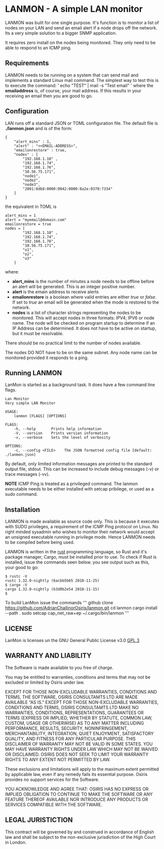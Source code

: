 # LANMON - A simple LAN monitor
LANMON was built for one single purpose. It's function is to monitor a list of nodes on your LAN
and send an email alert if a node drops off the network. Its a very simple solution to a bigger SNMP application.

It requires zero install on the nodes being monitored. They only need to be able to respond to an ICMP ping.

## Requirements
LANMON needs to be running on a system that can send mail and implements a standard Linux mail command. The simplest way to test this is to execute the command:
'
echo "TEST" | mail -s "Test email" <emailaddress>
'
where the **emailaddress** is, of course, your mail address. If this results in your receiving an email then you are good to go.

## Configuration
LAN runs off a standard JSON or TOML configuration file. The default file is **./lanmon.json** and is of the form:
```
{
    "alert_mins" : 1,
    "alert" : "<<EMAIL-ADDRESS>",
    "emailonrestore" : true,
    "nodes" : [
        "192.168.1.10" ,
        "192.168.1.74",
        "192.168.1.76",
        "10.56.75.171",
        "node1",
        "node2",
        "node3",
        "2001:0db8:0000:0042:0000:8a2e:0370:7334"
    ]
}
```

the equivalent in TOML is
```
alert_mins = 1
alert = "myemail@domain.com"
emailonrestore = true
nodes = [
        "192.168.1.10" ,
        "192.168.1.74",
        "192.168.1.76",
        "10.56.75.171",
        "o1",
        "o2",
        "o3"
    ]
```

where:
* **alert_mins** is the number of minutes a node needs to be offline before an alert will be generated. This is an integer positive number.
* **alert** is the emain address to receive alerts
* **emailonrestore** is a boolean where valid entries are either *true* or *false*. If set to *true* an email will be generated when the mode is restored to the network.
* **nodes** is a list of character strings representing the nodes to be monitored. This will accept nodes in three formats: IPV4; IPV6 or node name. The node will be checked on program startup to determine if an IP Address can be determined. It does not have to be active on startup, but it must be resolvable.

There should be no practical limit to the number of nodes available.

The nodes DO NOT have to be on the same subnet. Any node name can be monitored provided it responds to a ping.

## Running LANMON
LanMon is started as a background task. It does have a few command line flags.

```
Lan Monitor
Very simple LAN Monitor

USAGE:
    lanmon [FLAGS] [OPTIONS]

FLAGS:
    -h, --help       Prints help information
    -V, --version    Prints version information
    -v, --verbose    Sets the level of verbosity

OPTIONS:
    -c, --config <FILE>    The JSON formatted config file [default: ./lanmon.json]
```

By default, only limited information messages are printed to the standard output file, stdout. This can be increased to include debug messages (-v) or trace messages (-vv).

**NOTE** ICMP Ping is treated as a privileged command. The lanmon executable needs to be either installed with setcap pribilege, or used as a sudo command.


## Installation
LANMON is made available as source code only. This is because it executes with SUDO privileges, a requirement of the ICMP Ping protocol on Linux. No right minded sysadmin who wishes to monitor their network would accept an unsigned executable running in privilege mode. Hence LANMON needs to be compiled before being used.

LANMON is written in the [rust](https://www.rust-lang.org/) programming language, so Rust and it's package manager, Cargo, must be installed prior to use. To check if Rust is installed, issue the commands seen below. you see output such as this, your good to go:
```
$ rustc -V
rustc 1.32.0-nightly (6acbb5b65 2018-11-25)
$ cargo -V
cargo 1.32.0-nightly (b3d0b2e54 2018-11-15)
$
```

To build LanMon issue the commands
'''
github clone https://github.com/AdrianChallinorOsiris/lanmon.git
cd lanmon
cargo install --path .
sudo setcap cap_net_raw+ep ~/.cargo/bin/lanmon
'''

## LICENSE
LanMon is licenses un the GNU General Public License  v3.0 [GPL 3](https://www.gnu.org/licenses/gpl-3.0.en.html)

## WARRANTY AND LIABILITY

The Software is made available to you free of charge.

You may be entitled to warranties, conditions and terms that may not be excluded or limited by Osiris under
law.

EXCEPT FOR THOSE NON-EXCLUDABLE WARRANTIES, CONDITIONS AND TERMS, THE SOFTWARE, OSIRIS CONSULTAMTS LTD ARE MADE
AVAILABLE “AS IS.” EXCEPT FOR THOSE NON-EXCLUDABLE WARRANTIES, CONDITIONS AND TERMS, OSIRIS CONSULTAMTS LTD
MAKE NO WARRANTIES, CONDITIONS,
REPRESENTATIONS, GUARANTEES OR TERMS (EXPRESS OR IMPLIED, WHETHER BY STATUTE,
COMMON LAW, CUSTOM, USAGE OR OTHERWISE) AS TO ANY MATTER INCLUDING
PERFORMANCE, RESULTS, SECURITY, NONINFRINGEMENT, MERCHANTABILITY,
INTEGRATION, QUIET ENJOYMENT, SATISFACTORY QUALITY, AND FITNESS FOR ANY
PARTICULAR PURPOSE. THIS DISCLAIMER OF WARRANTY MAY NOT BE VALID IN SOME
STATES. YOU MAY HAVE WARRANTY RIGHTS UNDER LAW WHICH MAY NOT BE WAIVED OR
DISCLAIMED. OSIRIS DOES NOT SEEK TO LIMIT YOUR WARRANTY RIGHTS TO ANY EXTENT
NOT PERMITTED BY LAW.

These exclusions and limitations will apply to the maximum extent permitted by applicable law, even if any
remedy fails its essential purpose. Osiris provides no support services for the Software.

YOU ACKNOWLEDGE AND AGREE THAT: OSIRIS HAS NO EXPRESS OR IMPLIED OBLIGATION
TO CONTINUE TO MAKE THE SOFTWARE OR ANY FEATURE THEREOF AVAILABLE NOR
INTRODUCE ANY PRODUCTS OR SERVICES COMPATIBLE WITH THE SOFTWARE.

## LEGAL JURISTICTION

This contract will be governed by and construed in accordance of English law and shall be subject to the non-exclusive jurisdiction of the High Court in London.



